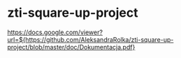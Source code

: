 # zti-square-up-project
https://docs.google.com/viewer?url=${https://github.com/AleksandraRolka/zti-square-up-project/blob/master/doc/Dokumentacja.pdf}
